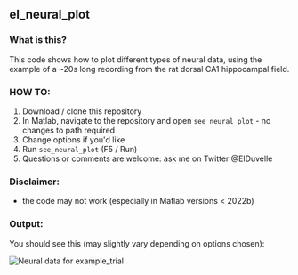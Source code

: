 ## el_neural_plot

### What is this?
This code shows how to plot different types of neural data, using the example of a ~20s long recording from the rat dorsal CA1 hippocampal field.

### HOW TO:
1. Download / clone this repository
2. In Matlab, navigate to the repository and open `see_neural_plot` - no changes to path required
3. Change options if you'd like
4. Run `see_neural_plot` (F5 / Run)
5. Questions or comments are welcome: ask me on Twitter @ElDuvelle

### Disclaimer:
- the code may not work (especially in Matlab versions < 2022b)

### Output:

You should see this (may slightly vary depending on options chosen):

![Neural data for example_trial](https://user-images.githubusercontent.com/64431932/206837741-e9fb98a1-2aa4-4317-b89e-1974f32af8a9.png)
